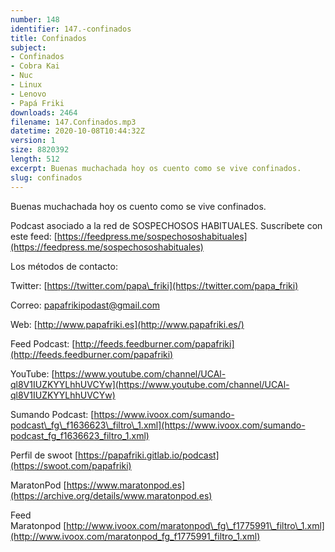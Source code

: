```yaml
---
number: 148
identifier: 147.-confinados
title: Confinados
subject:
- Confinados
- Cobra Kai
- Nuc
- Linux
- Lenovo
- Papá Friki
downloads: 2464
filename: 147.Confinados.mp3
datetime: 2020-10-08T10:44:32Z
version: 1
size: 8820392
length: 512
excerpt: Buenas muchachada hoy os cuento como se vive confinados.
slug: confinados
---
```

Buenas muchachada hoy os cuento como se vive confinados.

Podcast asociado a la red de SOSPECHOSOS HABITUALES. Suscríbete con este feed: [https://feedpress.me/sospechososhabituales](https://feedpress.me/sospechososhabituales)

Los métodos de contacto:

Twitter: [https://twitter.com/papa\_friki](https://twitter.com/papa_friki)

Correo: [papafrikipodast@gmail.com](https://archive.org/details/papafrikipodast@gmail.com)

Web: [http://www.papafriki.es](http://www.papafriki.es/)

Feed Podcast: [http://feeds.feedburner.com/papafriki](http://feeds.feedburner.com/papafriki)

YouTube: [https://www.youtube.com/channel/UCAl-ql8V1IUZKYYLhhUVCYw](https://www.youtube.com/channel/UCAl-ql8V1IUZKYYLhhUVCYw)

Sumando Podcast: [https://www.ivoox.com/sumando-podcast\_fg\_f1636623\_filtro\_1.xml](https://www.ivoox.com/sumando-podcast_fg_f1636623_filtro_1.xml)

Perfil de swoot [https://papafriki.gitlab.io/podcast](https://swoot.com/papafriki)

MaratonPod [https://www.maratonpod.es](https://archive.org/details/www.maratonpod.es)

Feed Maratonpod [http://www.ivoox.com/maratonpod\_fg\_f1775991\_filtro\_1.xml](http://www.ivoox.com/maratonpod_fg_f1775991_filtro_1.xml)